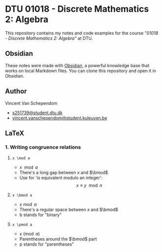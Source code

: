 # DTU 01018 - Discrete Mathematics 2: Algebra

This repository contains my notes and code examples for the course _"01018 - Discrete Mathematics 2: Algebra"_ at DTU.

## Obsidian

These notes were made with [Obsidian](https://obsidian.md/), a powerful knowledge base that works on local Markdown files.
You can clone this repository and open it in Obsidian.

## Author

Vincent Van Schependom

-   s251739@student.dtu.dk
-   vincent.vanschependom@student.kuleuven.be

## LaTeX

### 1. Writing congruence relations

1. `x \mod a`

    - $x \mod a$
    - There's a long gap between $x$ and $\bmod$
    - Use for 'is equivalent modulo an integer':
      $$x \equiv y \mod n$$

2. `x \bmod a`

    - $x \bmod a$
    - There's a regular space between $x$ and $\bmod$
    - b stands for "binary"

3. `x \pmod a`
    - $x \pmod a$
    - Parentheses around the $\bmod$ part
    - p stands for "parentheses"
